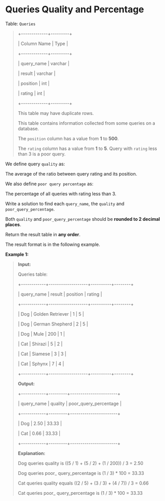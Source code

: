 # Queries Quality and Percentage

Table: <code>Queries</code>
>
> +-------------+---------+
>
> | Column Name | Type    |
>
> +-------------+---------+
>
> | query_name  | varchar |
>
> | result      | varchar |
>
> | position    | int     |
>
> | rating      | int     |
>
> +-------------+---------+
>
> This table may have duplicate rows.
>
> This table contains information collected from some queries on a database.
>
> The <code>position</code> column has a value from **1** to **500**.
>
> The <code>rating</code> column has a value from **1** to **5**. Query with <code>rating</code> less than 3 is a poor query.


We define query <code>quality</code> as:

The average of the ratio between query rating and its position.

We also define <code>poor query percentage</code> as:

The percentage of all queries with rating less than 3.

Write a solution to find each <code>query_name</code>, the <code>quality</code> and <code>poor_query_percentage</code>.

Both <code>quality</code> and <code>poor_query_percentage</code> should be **rounded to 2 decimal places**.

Return the result table in **any order**.

The&nbsp;result format is in the following example.


**Example 1:**
>
> **Input:**
>
> Queries table:
>
> +------------+-------------------+----------+--------+
>
> | query_name | result            | position | rating |
>
> +------------+-------------------+----------+--------+
>
> | Dog        | Golden Retriever  | 1        | 5      |
>
> | Dog        | German Shepherd   | 2        | 5      |
>
> | Dog        | Mule              | 200      | 1      |
>
> | Cat        | Shirazi           | 5        | 2      |
>
> | Cat        | Siamese           | 3        | 3      |
>
> | Cat        | Sphynx            | 7        | 4      |
>
> +------------+-------------------+----------+--------+
>
> **Output:**
>
> +------------+---------+-----------------------+
>
> | query_name | quality | poor_query_percentage |
>
> +------------+---------+-----------------------+
>
> | Dog        | 2.50    | 33.33                 |
>
> | Cat        | 0.66    | 33.33                 |
>
> +------------+---------+-----------------------+
>
> **Explanation:**
>
> Dog queries quality is ((5 / 1) + (5 / 2) + (1 / 200)) / 3 = 2.50
>
> Dog queries poor_ query_percentage is (1 / 3) * 100 = 33.33
>
> Cat queries quality equals ((2 / 5) + (3 / 3) + (4 / 7)) / 3 = 0.66
>
> Cat queries poor_ query_percentage is (1 / 3) * 100 = 33.33
